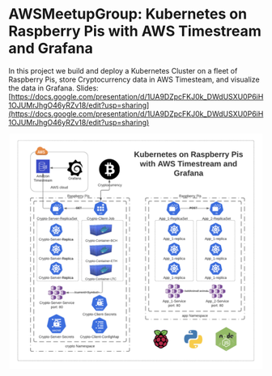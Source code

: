 # AWSMeetupGroup: Kubernetes on Raspberry Pis with AWS Timestream and Grafana

In this project we build and deploy a Kubernetes Cluster on a fleet of Raspberry Pis, store Cryptocurrency data in AWS Timesteam, and visualize the data in Grafana. Slides: [https://docs.google.com/presentation/d/1UA9DZpcFKJ0k_DWdUSXU0P6iH1OJUMrJhgO46yRZv18/edit?usp=sharing](https://docs.google.com/presentation/d/1UA9DZpcFKJ0k_DWdUSXU0P6iH1OJUMrJhgO46yRZv18/edit?usp=sharing)

<p align="center">
  <img src="./img/architecture-diagram.png" alt="Raspberry Pi K8s" width="500">
</p>
